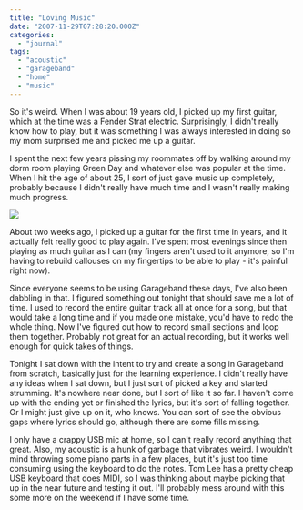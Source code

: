 ```yaml
---
title: "Loving Music"
date: "2007-11-29T07:28:20.000Z"
categories: 
  - "journal"
tags: 
  - "acoustic"
  - "garageband"
  - "home"
  - "music"
---
```


So it's weird. When I was about 19 years old, I picked up my first guitar, which at the time was a Fender Strat electric. Surprisingly, I didn't really know how to play, but it was something I was always interested in doing so my mom surprised me and picked me up a guitar.

I spent the next few years pissing my roommates off by walking around my dorm room playing Green Day and whatever else was popular at the time. When I hit the age of about 25, I sort of just gave music up completely, probably because I didn't really have much time and I wasn't really making much progress.

[![](http://farm3.static.flickr.com/2351/2072623459_95554ecdc0.jpg?v=0)](http://flickr.com/photos/duanestorey/2072623459/)

About two weeks ago, I picked up a guitar for the first time in years, and it actually felt really good to play again. I've spent most evenings since then playing as much guitar as I can (my fingers aren't used to it anymore, so I'm having to rebuild callouses on my fingertips to be able to play - it's painful right now).

Since everyone seems to be using Garageband these days, I've also been dabbling in that. I figured something out tonight that should save me a lot of time. I used to record the entire guitar track all at once for a song, but that would take a long time and if you made one mistake, you'd have to redo the whole thing. Now I've figured out how to record small sections and loop them together. Probably not great for an actual recording, but it works well enough for quick takes of things.

Tonight I sat down with the intent to try and create a song in Garageband from scratch, basically just for the learning experience. I didn't really have any ideas when I sat down, but I just sort of picked a key and started strumming. It's nowhere near done, but I sort of like it so far. I haven't come up with the ending yet or finished the lyrics, but it's sort of falling together. Or I might just give up on it, who knows. You can sort of see the obvious gaps where lyrics should go, although there are some fills missing.

I only have a crappy USB mic at home, so I can't really record anything that great. Also, my acoustic is a hunk of garbage that vibrates weird. I wouldn't mind throwing some piano parts in a few places, but it's just too time consuming using the keyboard to do the notes. Tom Lee has a pretty cheap USB keyboard that does MIDI, so I was thinking about maybe picking that up in the near future and testing it out. I'll probably mess around with this some more on the weekend if I have some time.
